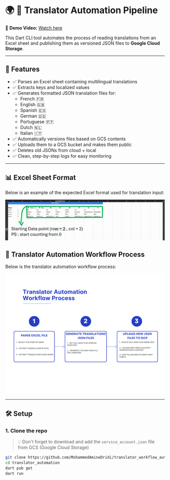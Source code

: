 # 🌍 🔣 Translator Automation Pipeline

🎥 **Demo Video:** [Watch here](https://youtu.be/VYTFT205AT0)

This Dart CLI tool automates the process of reading translations from an Excel sheet and publishing them as versioned JSON files to **Google Cloud Storage**.

---

## 🚀 Features

- ✅ Parses an Excel sheet containing multilingual translations
- ✅ Extracts keys and localized values
- ✅ Generates formatted JSON translation files for:
  - French 🇫🇷
  - English 🇬🇧
  - Spanish 🇪🇸
  - German 🇩🇪
  - Portuguese 🇵🇹
  - Dutch 🇳🇱
  - Italian 🇮🇹
- ✅ Automatically versions files based on GCS contents
- ✅ Uploads them to a GCS bucket and makes them public
- ✅ Deletes old JSONs from cloud + local
- ✅ Clean, step-by-step logs for easy monitoring

---

## 📊 Excel Sheet Format

Below is an example of the expected Excel format used for translation input:

![Excel Sheet Format](assets/excel_sheet_format_screenShot.PNG)

## 🔣 Translator Automation Workflow Process

Below is the translator automation workflow process:

![Translator Automation Workflow Process](assets/translator_automation_workflow.png)

---

## 🛠️ Setup

### 1. Clone the repo
> 💡 Don't forget to download and add the `service_account.json` file from GCS (Google Cloud Storage)

```bash
git clone https://github.com/MohammedAmineDridi/translator_workflow_automation.git
cd translator_automation
dart pub get
dart run